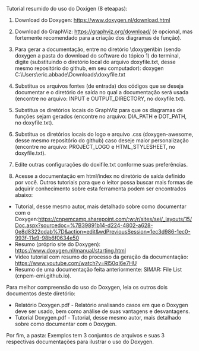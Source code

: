 Tutorial resumido do uso do Doxigen (8 eteapas):

1. Download do Doxygen: https://www.doxygen.nl/download.html 

2. Download do GraphViz:  https://graphviz.org/download/ (é opcional, mas fortemente recomendado para a criação dos diagramas de função).

3. Para gerar a documentação, entre no diretório \doxygen\bin (sendo doxygen a pasta do download do software do tópico 1) do terminal, digite (substituindo o diretório local do arquivo doxyfile.txt, desse mesmo repositório do github, em seu computador): doxygen C:\Users\eric.abbade\Downloads\doxyfile.txt

4. Substitua os arquivos fontes (de entrada) dos códigos que se deseja documentar e o diretório de saída no qual a documentação será usada (encontre no arquivo: INPUT e OUTPUT_DIRECTORY, no doxyfile.txt).

5. Substitua os diretórios locais do GraphViz para que os diagramas de funções sejam gerados (encontre no arquivo: DIA_PATH e DOT_PATH, no doxyfile.txt).

6. Substitua os diretórios locais do logo e arquivo .css (doxygen-awesome, desse mesmo repositório do github) caso deseje maior personalização (encontre no arquivo: PROJECT_LOGO e HTML_STYLESHEET, no doxyfile.txt).

7. Edite outras configurações do doxifile.txt conforme suas preferências.
   
8. Acesse a documentação em html/index no diretório de saída definido por você.       Outros tutoriais para que o leitor possa buscar mais formas de adquirir conhecimento sobre esta ferramenta podem ser encontrados abaixo: 
- Tutorial, desse mesmo autor, mais detalhado sobre como documentar com o Doxygen:https://cnpemcamp.sharepoint.com/:w:/r/sites/sei/_layouts/15/Doc.aspx?sourcedoc=%7B39891b14-d224-4802-a628-0e8d8322cdab%7D&action=edit&wdPreviousSession=1ec3d986-1ec0-993f-11e9-98b6f0634e50
- Resumo (próprio site do Doxygen): https://www.doxygen.nl/manual/starting.html  
- Vídeo tutorial com resumo do processo da geração da documentação: https://www.youtube.com/watch?v=Rl50qI6e7HU  
- Resumo de uma documentação feita anteriormente: SIMAR: File List (cnpem-emi.github.io).

Para melhor compreensão do uso do Doxygen, leia os outros dois documentos deste diretório:
 - Relatório Doxygen.pdf - Relatório analisando casos em que o Doxygen deve ser usado, bem como análise de suas vantagens e desvantagens.
 - Tutorial Doxygen.pdf - Tutorial, desse mesmo autor, mais detalhado sobre como documentar com o Doxygen.

Por fim, a pasta: Exemplos tem 3 conjuntos de arquivos e suas 3 respectivas documentações para ilustrar o uso do Doxygen. 
